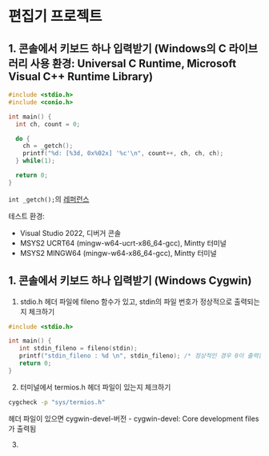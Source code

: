 # 편집기 프로젝트

## 1. 콘솔에서 키보드 하나 입력받기 (Windows의 C 라이브러리 사용 환경: Universal C Runtime, Microsoft Visual C++ Runtime Library)
```c
#include <stdio.h>
#include <conio.h>

int main() {
  int ch, count = 0;

  do {
    ch = _getch();
    printf("%d: [%3d, 0x%02x] '%c'\n", count++, ch, ch, ch);
  } while(1);

  return 0;
}
```
`int _getch();`의 [레퍼런스](https://learn.microsoft.com/en-us/cpp/c-runtime-library/reference/getch-getwch?view=msvc-170)

테스트 환경:

* Visual Studio 2022, 디버거 콘솔
* MSYS2 UCRT64 (mingw-w64-ucrt-x86_64-gcc), Mintty 터미널
* MSYS2 MINGW64 (mingw-w64-x86_64-gcc), Mintty 터미널

## 1. 콘솔에서 키보드 하나 입력받기 (Windows Cygwin)
1) stdio.h 헤더 파일에 fileno 함수가 있고, stdin의 파일 번호가 정상적으로 출력되는지 체크하기
```c
#include <stdio.h>

int main() {
   int stdin_fileno = fileno(stdin);
   printf("stdin_fileno : %d \n", stdin_fileno); /* 정상적인 경우 0이 출력됨 */
   return 0;
}
```

2) 터미널에서 termios.h 헤더 파일이 있는지 체크하기
```bash
cygcheck -p "sys/termios.h"
```
헤더 파일이 있으면  cygwin-devel-버전 - cygwin-devel: Core development files가 출력됨

3) 
